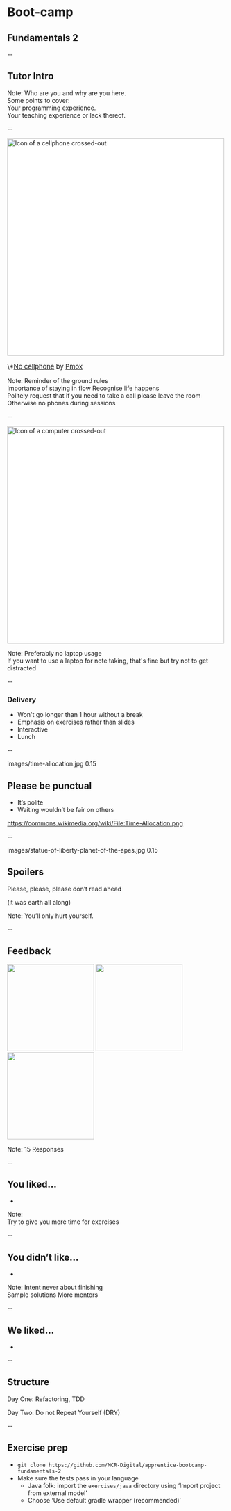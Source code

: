 # Boot-camp
## Fundamentals 2

--

## Tutor Intro

Note:
  Who are you and why are you here.  
  Some points to cover:  
  Your programming experience.  
  Your teaching experience or lack thereof.  

--

<img src="{{ site.github.url }}/images/no_cellphone.svg" style="height: 500px;background:white" alt="Icon of a cellphone crossed-out">

<p style="float:bottom;font-size:15px">
\*<a href="https://commons.wikimedia.org/wiki/File:No_cellphone.svg">No cellphone</a>
by <a href="https://commons.wikimedia.org/wiki/User:Pmox">Pmox</a>
</p>

Note:
  Reminder of the ground rules  
  Importance of staying in flow
  Recognise life happens  
  Politely request that if you need to take a call please leave the room  
  Otherwise no phones during sessions  

--

<img src="{{ site.github.url }}/images/no_computers.png" style="height: 500px;background:white" alt="Icon of a computer crossed-out">

Note:
  Preferably no laptop usage  
  If you want to use a laptop for note taking, that's fine but try not to get distracted  

--

### Delivery

* Won't go longer than 1 hour without a break
* Emphasis on exercises rather than slides
* Interactive
* Lunch

--

<backgroundimage>images/time-allocation.jpg</backgroundimage>
<backgroundimageopacity>0.15</backgroundimageopacity>

## Please be punctual

* It’s polite
* Waiting wouldn’t be fair on others

<a style="font-size: 50%;" title="NasimAhmed96$ [CC BY-SA 4.0 (https://creativecommons.org/licenses/by-sa/4.0)], from Wikimedia Commons" href="https://commons.wikimedia.org/wiki/File:Time-Allocation.png">https://commons.wikimedia.org/wiki/File:Time-Allocation.png</a>

--

<backgroundimage>images/statue-of-liberty-planet-of-the-apes.jpg</backgroundimage>
<backgroundimageopacity>0.15</backgroundimageopacity>

## Spoilers

Please, please, please don’t read ahead

(it was earth all along)

Note: You’ll only hurt yourself.  

--

## Feedback

<img src="https://docs.google.com/spreadsheets/d/e/2PACX-1vRfr2Rpjo8mddLUx6sFYbuFNmYhf1CgaDredUU0Bf-c5ZpELe5e2J5oV9tNXk43k8Mq-dx9Q4KZmEHi/pubchart?oid=2095389392&amp;format=image" style="height: 200px;">
<img src="https://docs.google.com/spreadsheets/d/e/2PACX-1vRfr2Rpjo8mddLUx6sFYbuFNmYhf1CgaDredUU0Bf-c5ZpELe5e2J5oV9tNXk43k8Mq-dx9Q4KZmEHi/pubchart?oid=1924852838&amp;format=image" style="height: 200px;">
<img src="https://docs.google.com/spreadsheets/d/e/2PACX-1vRfr2Rpjo8mddLUx6sFYbuFNmYhf1CgaDredUU0Bf-c5ZpELe5e2J5oV9tNXk43k8Mq-dx9Q4KZmEHi/pubchart?oid=294538886&amp;format=image" style="height: 200px;">

Note: 15 Responses

--

## You liked…

+ 

Note:   
  Try to give you more time for exercises

--

## You didn’t like…

+ 

Note: Intent never about finishing  
  Sample solutions
  More mentors

--

## We liked…

+ 

--

## Structure

Day One: Refactoring, TDD

Day Two: Do not Repeat Yourself (DRY)

--

## Exercise prep

* `git clone https://github.com/MCR-Digital/apprentice-bootcamp-fundamentals-2`
* Make sure the tests pass in your language
  * Java folk: import the `exercises/java` directory using ‘Import project from external model’
  * Choose ‘Use default gradle wrapper (recommended)’
